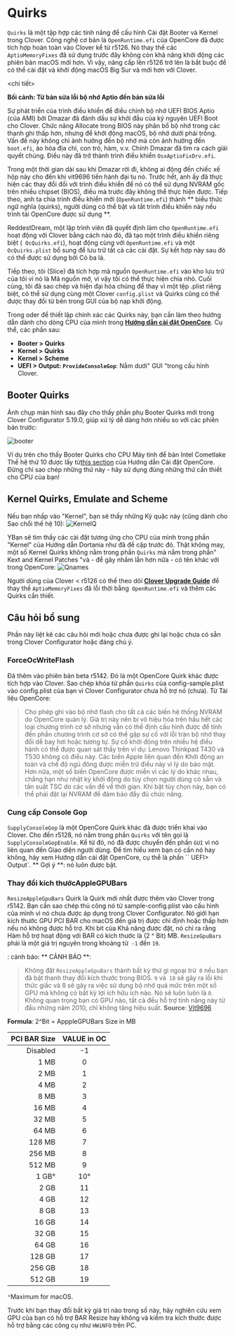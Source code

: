 # Quirks

`Quirks` là một tập hợp các tính năng để cấu hình Cài đặt Booter và Kernel trong Clover. Công nghệ cơ bản là `OpenRuntime.efi` của OpenCore đã được tích hợp hoàn toàn vào Clover kể từ r5126. Nó thay thế các `AptioMemoryFixes` đã sử dụng trước đây không còn khả năng khởi động các phiên bản macOS mới hơn. Vì vậy, nâng cấp lên r5126 trở lên là bắt buộc để có thể cài đặt và khởi động macOS Big Sur và mới hơn với Clover.

<chi tiết>
<summary> <strong> Bối cảnh: Từ bản sửa lỗi bộ nhớ Aptio đến bản sửa lỗi </strong> </summary>

Sự phát triển của trình điều khiển để điều chỉnh bộ nhớ UEFI BIOS Aptio (của AMI) bởi Dmazar đã đánh dấu sự khởi đầu của kỷ nguyên UEFI Boot cho Clover.
Chức năng Allocate trong BIOS này phân bổ bộ nhớ trong các thanh ghi thấp hơn, nhưng để khởi động macOS, bộ nhớ dưới phải trống. Vấn đề này không chỉ ảnh hưởng đến bộ nhớ mà còn ảnh hưởng đến `boot.efi`, ảo hóa địa chỉ, con trỏ, hàm, v.v. Chính Dmazar đã tìm ra cách giải quyết chúng. Điều này đã trở thành trình điều khiển `OsxAptioFixDrv.efi`.

Trong một thời gian dài sau khi Dmazar rời đi, không ai động đến chiếc xế hộp này cho đến khi vit9696 tiến hành đại tu nó. Trước hết, anh ấy đã thực hiện các thay đổi đối với trình điều khiển để nó có thể sử dụng NVRAM gốc trên nhiều chipset (BIOS), điều mà trước đây không thể thực hiện được. Tiếp theo, anh ta chia trình điều khiển mới (`OpenRuntime.efi`) thành ** biểu thức ngữ nghĩa (quirks), người dùng có thể bật và tắt trình điều khiển này nếu trình tải OpenCore được sử dụng **.

ReddestDream, một lập trình viên đã quyết định làm cho `OpenRuntime.efi` hoạt động với Clover bằng cách nào đó, đã tạo một trình điều khiển riêng biệt (` OcQuirks.efi`), hoạt động cùng với `OpenRuntime.efi` và một` OcQuirks.plist` bổ sung để lưu trữ tất cả các cài đặt. Sự kết hợp này sau đó có thể được sử dụng bởi Cỏ ba lá.

Tiếp theo, tôi (Slice) đã tích hợp mã nguồn `OpenRuntime.efi` vào kho lưu trữ của tôi vì nó là Mã nguồn mở, vì vậy tôi có thể thực hiện chia nhỏ. Cuối cùng, tôi đã sao chép và hiện đại hóa chúng để thay vì một tệp .plist riêng biệt, có thể sử dụng cùng một Clover `config.plist` và Quirks cũng có thể được thay đổi từ bên trong GUI của bộ nạp khởi động.
</details>

Trong oder để thiết lập chính xác các Quirks này, bạn cần làm theo hướng dẫn dành cho dòng CPU của mình trong [**Hướng dẫn cài đặt OpenCore**](https://dortania.github.io/OpenCore-Install-Guide/). Cụ thể, các phần sau:

- **Booter > Quirks**
- **Kernel > Quirks**
- **Kernel > Scheme**
- **UEFI > Output: `ProvideConsoleGop`**: Nằm dưới" GUI "trong cấu hình Clover.

## Booter Quirks
Ảnh chụp màn hình sau đây cho thấy phần phụ Booter Quirks mới trong Clover Configurator 5.19.0, giúp xử lý dễ dàng hơn nhiều so với các phiên bản trước:

![booter](https://user-images.githubusercontent.com/76865553/145463363-244f28cc-12d6-437a-9dc5-b6b0d791d080.png)


Ví dụ trên cho thấy Booter Quirks cho CPU Máy tính để bàn Intel Cometlake Thế hệ thứ 10 được lấy từ[this section](https://dortania.github.io/OpenCore-Install-Guide/config.plist/comet-lake.html#booter) của Hướng dẫn Cài đặt OpenCore. Đừng chỉ sao chép những thứ này - hãy sử dụng đúng những thứ cần thiết cho CPU của bạn!

## Kernel Quirks, Emulate and Scheme
Nếu bạn nhấp vào "Kernel", bạn sẽ thấy những Kỳ quặc này (cũng dành cho Sao chổi thế hệ 10):
![KernelQ](https://user-images.githubusercontent.com/76865553/139507546-7c49d3da-85c6-4253-ae8b-865e39ddcb3b.png)

YBạn sẽ tìm thấy các cài đặt tương ứng cho CPU của mình trong phần "Kernel" của Hướng dẫn Dortania như đã đề cập trước đó. Thật không may, một số Kernel Quirks không nằm trong phần `Quirks` mà nằm trong phần" Kext and Kernel Patches "và - để gây nhầm lẫn hơn nữa - có tên khác với trong OpenCore:
![Qnames](https://user-images.githubusercontent.com/76865553/139507628-4dbc5d58-a823-4cd7-a739-9945dd3a2e94.png)

Người dùng của Clover < r5126 có thể theo dõi  [**Clover Upgrade Guide**](https://github.com/herotbty/Guide-Hackintosh-Clo-/tree/main/Update_Clover) để thay thế `AptioMemoryFixes` đã lỗi thời bằng` OpenRuntime.efi` và thêm các Quirks cần thiết.
## Câu hỏi bổ sung
Phần này liệt kê các câu hỏi mới hoặc chưa được ghi lại hoặc chưa có sẵn trong Clover Configurator hoặc đáng chú ý.

### ForceOcWriteFlash
Đã thêm vào phiên bản beta r5142. Đó là một OpenCore Quirk khác được tích hợp vào Clover. Sao chép khóa từ phần `Quirks` của config-sample.plist vào config.plist của bạn vì Clover Configurator chưa hỗ trợ nó (chưa). Từ Tài liệu OpenCore:

> Cho phép ghi vào bộ nhớ flash cho tất cả các biến hệ thống NVRAM do OpenCore quản lý. Giá trị này nên bị vô hiệu hóa trên hầu hết các loại chương trình cơ sở nhưng vẫn có thể định cấu hình được để tính đến phần chương trình cơ sở có thể gặp sự cố với lỗi tràn bộ nhớ thay đổi dễ bay hơi hoặc tương tự. Sự cố khởi động trên nhiều hệ điều hành có thể được quan sát thấy trên ví dụ: Lenovo Thinkpad T430 và T530 không có điều này. Các biến Apple liên quan đến Khởi động an toàn và chế độ ngủ đông được miễn trừ điều này vì lý do bảo mật. Hơn nữa, một số biến OpenCore được miễn vì các lý do khác nhau, chẳng hạn như nhật ký khởi động do tùy chọn người dùng có sẵn và tần suất TSC do các vấn đề về thời gian. Khi bật tùy chọn này, bạn có thể phải đặt lại NVRAM để đảm bảo đầy đủ chức năng.

### Cung cấp Console Gop
`SupplyConsoleGop` là một OpenCore Quirk khác đã được triển khai vào Clover. Cho đến r5128, nó nằm trong phần `Quirks` với tên gọi là` SupplyConsoleGopEnable`. Kể từ đó, nó đã được chuyển đến phần `GUI` vì nó liên quan đến Giao diện người dùng. Để tìm hiểu xem bạn có cần nó hay không, hãy xem Hướng dẫn cài đặt OpenCore, cụ thể là phần `` UEFI> Output`. ** Gợi ý **: nó luôn được bật.

### Thay đổi kích thướcAppleGPUBars
`ResizeAppleGpuBars` Quirk là Quirk mới nhất được thêm vào Clover trong r5142. Bạn cần sao chép thủ công nó từ sample-config.plist vào cấu hình của mình vì nó chưa được áp dụng trong Clover Configurator. Nó giới hạn kích thước GPU PCI BAR cho macOS đến giá trị được chỉ định hoặc thấp hơn nếu nó không được hỗ trợ. Khi bit của Khả năng được đặt, nó chỉ ra rằng Hàm hỗ trợ hoạt động với BAR có kích thước là (2 ^ Bit) MB. `ResizeGpuBars` phải là một giá trị nguyên trong khoảng từ` -1` đến `19`.

: cảnh báo: ** CẢNH BÁO **:
> Không đặt `ResizeAppleGpuBars` thành bất kỳ thứ gì ngoại trừ` 0` nếu bạn đã bật thanh thay đổi kích thước trong BIOS. `9` và` 10` sẽ gây ra lỗi khi thức giấc và 8 sẽ gây ra việc sử dụng bộ nhớ quá mức trên một số GPU mà không có bất kỳ lợi ích hữu ích nào. Nó sẽ luôn luôn là `0`. Không quan trọng bạn có GPU nào, tất cả đều hỗ trợ tính năng này từ đầu những năm 2010, chỉ không tăng hiệu suất.
> **Source**: [Vit9696](https://www.insanelymac.com/forum/topic/349485-how-to-opencore-074-075-differences/?do=findComment&comment=2770810)

**Formula**: 2^Bit = ApppleGPUBars Size in MB

| PCI BAR Size | VALUE in OC|
|-------------:|:----------:|
| Disabled|-1|
|1 MB|0|
| 2 MB|1|
| 4 MB|2| 
| 8 MB|3|
| 16 MB|4|
| 32 MB|5|
| 64 MB|6|
| 128 MB|7|
| 256 MB|8|
| 512 MB|9|
| 1 GB°|10°|
| 2 GB|11|
| 4 GB|12|
| 8 GB|13|
| 16 GB|14|
| 32 GB|15|
| 64 GB|16|
| 128 GB|17|
| 256 GB|18|
| 512 GB|19|

`°`Maximum for macOS.

Trước khi bạn thay đổi bất kỳ giá trị nào trong số này, hãy nghiên cứu xem GPU của bạn có hỗ trợ BAR Resize hay không và kiểm tra kích thước được hỗ trợ bằng các công cụ như `HWiNFO` trên PC.
